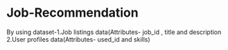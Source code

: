 # Job-Recommendation
By using dataset-1.Job listings data(Attributes- job_id , title and description 2.User profiles data(Attributes- used_id and skills)
